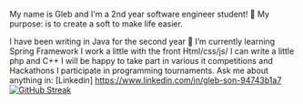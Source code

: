 My name is Gleb and I'm a 2nd year software engineer student! 👋
My purpose: is to create a soft to make life easier.

I have been writing in Java for the second year
🌱 I’m currently learning Spring Framework
I work a little with the front Html/css/js/
I can write a little php and C++
I will be happy to take part in various it competitions and Hackathons
I participate in programming tournaments.
Ask me about anything in: [Linkedin] https://www.linkedin.com/in/gleb-son-94743b1a7
[![GitHub Streak](https://github-readme-streak-stats.herokuapp.com?user=glebs0n1&theme=nightowl&hide_border=true&date_format=%5BY.%5Dn.j)](https://git.io/streak-stats)
